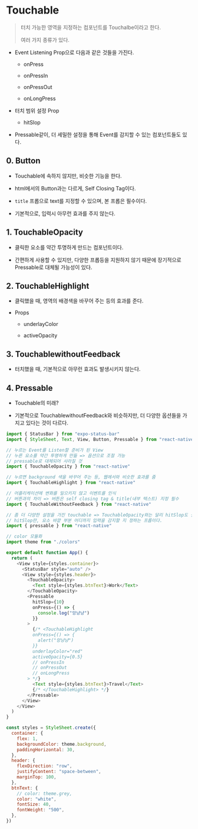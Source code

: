 # Touchable

> 터치 가능한 영역을 지정하는 컴포넌트를 Touchalbe이라고 한다.
> 
> 여러 가지 종류가 있다.



- Event Listening Prop으로 다음과 같은 것들을 가진다.
  
  - onPress
  
  - onPressIn
  
  - onPressOut
  
  - onLongPress



- 터치 범위 설정 Prop
  
  - hitSlop



- Pressable같이, 더 세밀한 설정을 통해 Event를 감지할 수 있는 컴포넌트들도 있다.



## 0. Button

- Touchable에 속하지 않지만, 비슷한 기능을 한다.

- html에서의 Button과는 다르게, Self Closing Tag이다.

- `title` 프롭으로 text를 지정할 수 있으며, 본 프롭은 필수이다.

- 기본적으로, 입력시 아무런 효과를 주지 않는다.



## 1. TouchableOpacity

- 클릭한 요소를 약간 투명하게 만드는 컴포넌트이다.

- 간편하게 사용할 수 있지만, 다양한 프롭등을 지원하지 않기 때문에 장기적으로 Pressable로 대체될 가능성이 있다.



## 2. TouchableHighlight

- 클릭했을 때, 영역의 배경색을 바꾸어 주는 등의 효과를 준다.

- Props
  
  - underlayColor
  
  - activeOpacity



## 3. TouchablewithoutFeedback

- 터치했을 때, 기본적으로 아무런 효과도 발생시키지 않는다.



## 4. Pressable

- Touchable의 미래?

- 기본적으로 TouchablewithoutFeedback와 비슷하지만, 더 다양한 옵션들을 가지고 있다는 것이 다르다.



```js
import { StatusBar } from "expo-status-bar"
import { StyleSheet, Text, View, Button, Pressable } from "react-native"

// 누르는 Event를 Listen할 준비가 된 View
// 누른 요소를 약간 투명하게 만듦 => 옵션으로 조절 가능
// pressable로 대체되어 사라질 것
import { TouchableOpacity } from "react-native"

// 누르면 background 색을 바꾸어 주는 등, 웹에서와 비슷한 효과를 줌
import { TouchableHighlight } from "react-native"

// 어플리케이션에 변화를 일으키지 않고 이벤트를 인식
// 버튼과의 차이 => 버튼은 self closing tag & title(내부 텍스트) 지정 필수
import { TouchableWithoutFeedback } from "react-native"

// 좀 더 다양한 설정을 가진 touchable => TouchableOpacity와는 달리 hitSlop도 설정 가능
// hitSlop란, 요소 바깥 부분 어디까지 입력을 감지할 지 정하는 프롭이다.
import { pressable } from "react-native"

// color 모듈화
import theme from "./colors"

export default function App() {
  return (
    <View style={styles.container}>
      <StatusBar style="auto" />
      <View style={styles.header}>
        <TouchableOpacity>
          <Text style={styles.btnText}>Work</Text>
        </TouchableOpacity>
        <Pressable
          hitSlop={10}
          onPress={() => {
            console.log("앙냥냥")
          }}
        >
          {/* <TouchableHighlight
          onPress={() => {
            alert("앙냥냥")
          }}
          underlayColor="red"
          activeOpacity={0.5}
          // onPressIn
          // onPressOut
          // onLongPress
        > */}
          <Text style={styles.btnText}>Travel</Text>
          {/* </TouchableHighlight> */}
        </Pressable>
      </View>
    </View>
  )
}

const styles = StyleSheet.create({
  container: {
    flex: 1,
    backgroundColor: theme.background,
    paddingHorizontal: 30,
  },
  header: {
    flexDirection: "row",
    justifyContent: "space-between",
    marginTop: 100,
  },
  btnText: {
    // color: theme.grey,
    color: "white",
    fontSize: 40,
    fontWeight: "500",
  },
})

```






